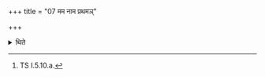 +++
title = "07 मम नाम प्रथमञ्"

+++

<details><summary>थिते</summary>

7. and with mama nāma prathamaṁ jātavedaḥ...[^1]


[^1]: TS I.5.10.a.
</details>
